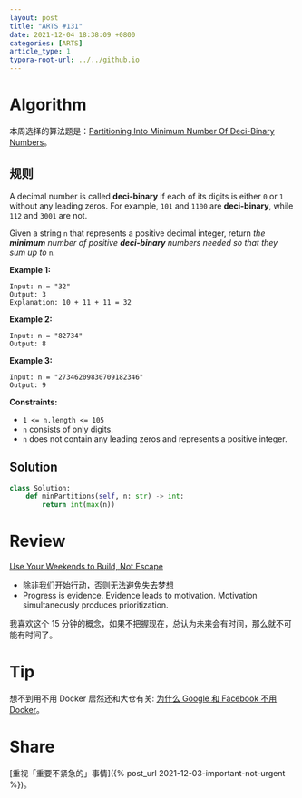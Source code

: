 ```yaml
---
layout: post
title: "ARTS #131"
date: 2021-12-04 18:38:09 +0800
categories: [ARTS]
article_type: 1
typora-root-url: ../../github.io
---
```



# Algorithm

本周选择的算法题是：[Partitioning Into Minimum Number Of Deci-Binary Numbers](https://leetcode.com/problems/partitioning-into-minimum-number-of-deci-binary-numbers/)。


## 规则

A decimal number is called **deci-binary** if each of its digits is either `0` or `1` without any leading zeros. For example, `101` and `1100` are **deci-binary**, while `112` and `3001` are not.

Given a string `n` that represents a positive decimal integer, return *the **minimum** number of positive **deci-binary** numbers needed so that they sum up to* `n`*.*

 

**Example 1:**

```
Input: n = "32"
Output: 3
Explanation: 10 + 11 + 11 = 32
```

**Example 2:**

```
Input: n = "82734"
Output: 8
```

**Example 3:**

```
Input: n = "27346209830709182346"
Output: 9
```

 

**Constraints:**

- `1 <= n.length <= 105`
- `n` consists of only digits.
- `n` does not contain any leading zeros and represents a positive integer.

## Solution

```python
class Solution:
    def minPartitions(self, n: str) -> int:
        return int(max(n))
```


# Review

[Use Your Weekends to Build, Not Escape](https://medium.com/swlh/use-your-weekends-to-build-not-escape-bd9200d7771e)

- 除非我们开始行动，否则无法避免失去梦想
- Progress is evidence. Evidence leads to motivation. Motivation simultaneously produces prioritization.

我喜欢这个 15 分钟的概念，如果不把握现在，总认为未来会有时间，那么就不可能有时间了。

# Tip

想不到用不用 Docker 居然还和大仓有关: [为什么 Google 和 Facebook 不用 Docker](https://zhuanlan.zhihu.com/p/368676698)。

# Share

[重视「重要不紧急的」事情]({% post_url 2021-12-03-important-not-urgent %})。
